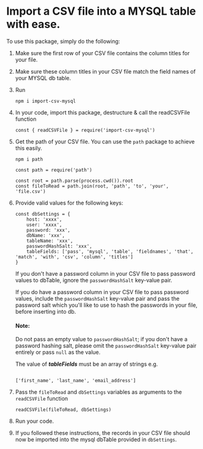 # Import a CSV file into a MYSQL table with ease.

To use this package, simply do the following:

1. Make sure the first row of your CSV file contains the column titles for your file.


2. Make sure these column titles in your CSV file match the field names of your MYSQL db table.


3. Run 
    ```
    npm i import-csv-mysql
    ```


4. In your code, import this package, destructure & call the readCSVFile function
    ```
    const { readCSVFile } = require('import-csv-mysql')
    ```


5. Get the path of your CSV file. You can use the `path` package to achieve this easily.
    ```
    npm i path
    ```

    ```
    const path = require('path')

    const root = path.parse(process.cwd()).root
    const fileToRead = path.join(root, 'path', 'to', 'your', 'file.csv')
    ```


6. Provide valid values for the following keys:

    ```
    const dbSettings = {
        host: 'xxxx',
        user: 'xxxx',
        password: 'xxx',
        dbName: 'xxx',
        tableName: 'xxx',
        passwordHashSalt: 'xxx',	
        tableFields: ['pass', 'mysql', 'table', 'fieldnames', 'that', 'match', 'with', 'csv', 'column', 'titles']
    }
    ```
    If you don't have a password column in your CSV file to pass password values to dbTable, ignore the `passwordHashSalt` key-value pair.

    If you do have a password column in your CSV file to pass password values, include the `passwordHashSalt` key-value pair and pass the password salt which you'll like to use to hash the passwords in your file, before inserting into db. 
    
    #### **Note:**
    Do not pass an empty value to `passwordHashSalt`; if you don't have a password hashing salt, please omit the `passwordHashSalt` key-value pair entirely or pass `null` as the value.

    The value of ***tableFields*** must be an array of strings e.g. 
    
    ```

    ['first_name', 'last_name', 'email_address']
    ```


7. Pass the `fileToRead` and `dbSettings` variables as arguments to the `readCSVFile` function

    ```
    readCSVFile(fileToRead, dbSettings) 
    ```


8. Run your code.

9. If you followed these instructions, the records in your CSV file should now be imported into the mysql dbTable provided in `dbSettings`.    